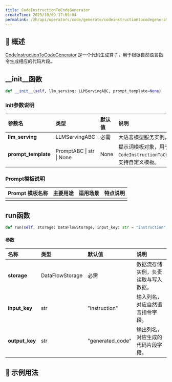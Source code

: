```yaml
---
title: CodeInstructionToCodeGenerator
createTime: 2025/10/09 17:09:04
permalink: /zh/api/operators/code/generate/codeinstructiontocodegenerator/
---
```


## 📘 概述
[CodeInstructionToCodeGenerator](https://github.com/OpenDCAI/DataFlow/blob/main/dataflow/operators/reasoning/generate/reasoning_answer_generator.py) 是一个代码生成算子，用于根据自然语言指令生成相应的代码片段。

## \_\_init\_\_函数
```python
def __init__(self, llm_serving: LLMServingABC, prompt_template=None)
```
### init参数说明
| 参数名 | 类型 | 默认值 | 说明 |
| :------------------ | :-------------- | :---------------------------- | :------------------------------ |
| **llm_serving** | LLMServingABC | 必需 | 大语言模型服务实例，用于执行代码生成。 |
| **prompt_template** | PromptABC \| str \| None | None | 提示词模板对象，用于构建输入。默认为 `CodeInstructionToCodeGeneratorPrompt`，支持自定义模板。 |

### Prompt模板说明
| Prompt 模板名称 | 主要用途 | 适用场景 | 特点说明 |
| -------------------------------- | ------------- | ----------------------- | ----------------------------------------------------- |
| | | | |

## run函数
```python
def run(self, storage: DataFlowStorage, input_key: str = "instruction", output_key: str = "generated_code")
```
#### 参数
| 名称 | 类型 | 默认值 | 说明 |
| :------------- | :---------------- | :---------------- | :----------------- |
| **storage** | DataFlowStorage | 必需 | 数据流存储实例，负责读取与写入数据。 |
| **input_key** | str | "instruction" | 输入列名，对应自然语言指令字段。 |
| **output_key** | str | "generated_code" | 输出列名，对应生成的代码片段字段。 |

## 🧠 示例用法
